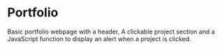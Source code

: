 # Portfolio

 Basic portfolio webpage with a header, 
 A clickable project section and a JavaScript function to display an alert when a project is clicked.
